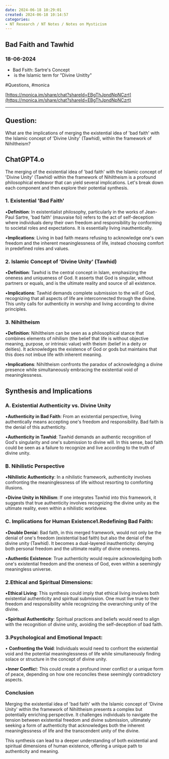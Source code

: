 ```yaml
---
date: 2024-06-18 10:29:01
created: 2024-06-18 10:14:57
categories:
- NT Research / NT Notes / Notes on Mysticism
---
```


## Bad Faith and Tawhid

### 18-06-2024

- Bad Fsith: Sartre's Concept 
-  is the Islamic term for "Divine Unitlty"

#Questions, #monica

[https://monica.im/share/chat?shareId=EBgThJpndNpNCzrt](https://monica.im/share/chat?shareId=EBgThJpndNpNCzrt)  

* * *

  

## Question: 

What are the implications of merging the existential idea of 'bad faith' with the Islamic concept of 'Divine Unity' (Tawhid), within the framework of Nihiltheism?

  

## ChatGPT4.o 

The merging of the existential idea of 'bad faith' with the Islamic concept of 'Divine Unity' (Tawhid) within the framework of Nihiltheism is a profound philosophical endeavor that can yield several implications. Let's break down each component and then explore their potential synthesis.

  

### 1\. Existential 'Bad Faith'

•**Definition**: In existentialist philosophy, particularly in the works of Jean-Paul Sartre, 'bad faith' (mauvaise foi) refers to the act of self-deception where individuals deny their own freedom and responsibility by conforming to societal roles and expectations. It is essentially living inauthentically.

  

•**Implications**: Living in bad faith means refusing to acknowledge one's own freedom and the inherent meaninglessness of life, instead choosing comfort in predefined roles and values.

  

### 2\. Islamic Concept of 'Divine Unity' (Tawhid)

•**Definition**: Tawhid is the central concept in Islam, emphasizing the oneness and uniqueness of God. It asserts that God is singular, without partners or equals, and is the ultimate reality and source of all existence.

  

•**Implications**: Tawhid demands complete submission to the will of God, recognizing that all aspects of life are interconnected through the divine. This unity calls for authenticity in worship and living according to divine principles.

  

### 3\. Nihiltheism

•**Definition**: Nihiltheism can be seen as a philosophical stance that combines elements of nihilism (the belief that life is without objective meaning, purpose, or intrinsic value) with theism (belief in a deity or deities). It acknowledges the existence of God or gods but maintains that this does not imbue life with inherent meaning.

  

•**Implications**: Nihiltheism confronts the paradox of acknowledging a divine presence while simultaneously embracing the existential void of meaninglessness.

  

## Synthesis and Implications

### A. **Existential Authenticity vs. Divine Unity**

•**Authenticity in Bad Faith**: From an existential perspective, living authentically means accepting one's freedom and responsibility. Bad faith is the denial of this authenticity.

  

•**Authenticity in Tawhid**: Tawhid demands an authentic recognition of God's singularity and one's submission to divine will. In this sense, bad faith could be seen as a failure to recognize and live according to the truth of divine unity.

  

### B. Nihilistic Perspective

•**Nihilistic Authenticity**: In a nihilistic framework, authenticity involves confronting the meaninglessness of life without resorting to comforting illusions.

  

•**Divine Unity in Nihilism**: If one integrates Tawhid into this framework, it suggests that true authenticity involves recognizing the divine unity as the ultimate reality, even within a nihilistic worldview.

  

### C. Implications for Human Existence1.Redefining Bad Faith:

•**Double Denia**l: Bad faith, in this merged framework, would not only be the denial of one's freedom (existential bad faith) but also the denial of the divine unity (Tawhid). It becomes a dual-layered inauthenticity: denying both personal freedom and the ultimate reality of divine oneness.

  

•**Authentic Existence**: True authenticity would require acknowledging both one's existential freedom and the oneness of God, even within a seemingly meaningless universe.

  

### 2.Ethical and Spiritual Dimensions:

•**Ethical Living**: This synthesis could imply that ethical living involves both existential authenticity and spiritual submission. One must live true to their freedom and responsibility while recognizing the overarching unity of the divine.

  

•**Spiritual Authenticity**: Spiritual practices and beliefs would need to align with the recognition of divine unity, avoiding the self-deception of bad faith.

  

### 3.Psychological and Emotional Impact:

• **Confronting the Void**: Individuals would need to confront the existential void and the potential meaninglessness of life while simultaneously finding solace or structure in the concept of divine unity.

  

•**Inner Conflic**t: This could create a profound inner conflict or a unique form of peace, depending on how one reconciles these seemingly contradictory aspects.

  

### Conclusion

Merging the existential idea of 'bad faith' with the Islamic concept of 'Divine Unity' within the framework of Nihiltheism presents a complex but potentially enriching perspective. It challenges individuals to navigate the tension between existential freedom and divine submission, ultimately seeking a form of authenticity that acknowledges both the inherent meaninglessness of life and the transcendent unity of the divine. 

  

This synthesis can lead to a deeper understanding of both existential and spiritual dimensions of human existence, offering a unique path to authenticity and meaning.